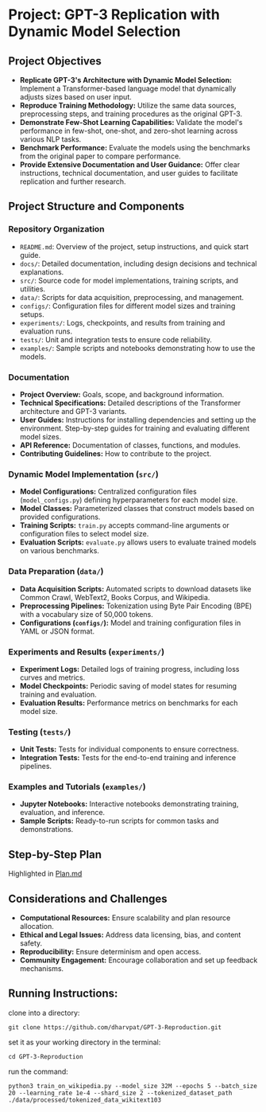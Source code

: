 # Project: GPT-3 Replication with Dynamic Model Selection

## Project Objectives

- **Replicate GPT-3's Architecture with Dynamic Model Selection:** Implement a Transformer-based language model that dynamically adjusts sizes based on user input.
- **Reproduce Training Methodology:** Utilize the same data sources, preprocessing steps, and training procedures as the original GPT-3.
- **Demonstrate Few-Shot Learning Capabilities:** Validate the model's performance in few-shot, one-shot, and zero-shot learning across various NLP tasks.
- **Benchmark Performance:** Evaluate the models using the benchmarks from the original paper to compare performance.
- **Provide Extensive Documentation and User Guidance:** Offer clear instructions, technical documentation, and user guides to facilitate replication and further research.

## Project Structure and Components

### Repository Organization
- `README.md`: Overview of the project, setup instructions, and quick start guide.
- `docs/`: Detailed documentation, including design decisions and technical explanations.
- `src/`: Source code for model implementations, training scripts, and utilities.
- `data/`: Scripts for data acquisition, preprocessing, and management.
- `configs/`: Configuration files for different model sizes and training setups.
- `experiments/`: Logs, checkpoints, and results from training and evaluation runs.
- `tests/`: Unit and integration tests to ensure code reliability.
- `examples/`: Sample scripts and notebooks demonstrating how to use the models.

### Documentation
- **Project Overview:** Goals, scope, and background information.
- **Technical Specifications:** Detailed descriptions of the Transformer architecture and GPT-3 variants.
- **User Guides:** Instructions for installing dependencies and setting up the environment. Step-by-step guides for training and evaluating different model sizes.
- **API Reference:** Documentation of classes, functions, and modules.
- **Contributing Guidelines:** How to contribute to the project.

### Dynamic Model Implementation (`src/`)
- **Model Configurations:** Centralized configuration files (`model_configs.py`) defining hyperparameters for each model size.
- **Model Classes:** Parameterized classes that construct models based on provided configurations.
- **Training Scripts:** `train.py` accepts command-line arguments or configuration files to select model size.
- **Evaluation Scripts:** `evaluate.py` allows users to evaluate trained models on various benchmarks.

### Data Preparation (`data/`)
- **Data Acquisition Scripts:** Automated scripts to download datasets like Common Crawl, WebText2, Books Corpus, and Wikipedia.
- **Preprocessing Pipelines:** Tokenization using Byte Pair Encoding (BPE) with a vocabulary size of 50,000 tokens.
- **Configurations (`configs/`):** Model and training configuration files in YAML or JSON format.

### Experiments and Results (`experiments/`)
- **Experiment Logs:** Detailed logs of training progress, including loss curves and metrics.
- **Model Checkpoints:** Periodic saving of model states for resuming training and evaluation.
- **Evaluation Results:** Performance metrics on benchmarks for each model size.

### Testing (`tests/`)
- **Unit Tests:** Tests for individual components to ensure correctness.
- **Integration Tests:** Tests for the end-to-end training and inference pipelines.

### Examples and Tutorials (`examples/`)
- **Jupyter Notebooks:** Interactive notebooks demonstrating training, evaluation, and inference.
- **Sample Scripts:** Ready-to-run scripts for common tasks and demonstrations.

## Step-by-Step Plan

Highlighted in [Plan.md](https://www.github.com/dharvpat/GPT-3-Reproduction/blob/main/docs/plan.md)

## Considerations and Challenges
- **Computational Resources:** Ensure scalability and plan resource allocation.
- **Ethical and Legal Issues:** Address data licensing, bias, and content safety.
- **Reproducibility:** Ensure determinism and open access.
- **Community Engagement:** Encourage collaboration and set up feedback mechanisms.

## Running Instructions:
clone into a directory:

`git clone https://github.com/dharvpat/GPT-3-Reproduction.git`

set it as your working directory in the terminal:

`cd GPT-3-Reproduction`

run the command:

`python3 train_on_wikipedia.py --model_size 32M --epochs 5 --batch_size 20 --learning_rate 1e-4 --shard_size 2 --tokenized_dataset_path ./data/processed/tokenized_data_wikitext103` 